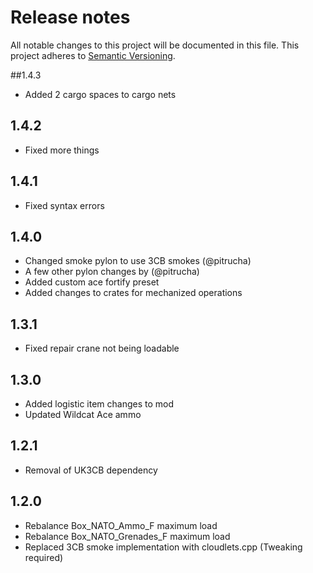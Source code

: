 # Release notes
All notable changes to this project will be documented in this file.
This project adheres to [Semantic Versioning](http://semver.org/).

##1.4.3
- Added 2 cargo spaces to cargo nets

## 1.4.2
- Fixed more things

## 1.4.1
- Fixed syntax errors

## 1.4.0
- Changed smoke pylon to use 3CB smokes (@pitrucha)
- A few other pylon changes by (@pitrucha)
- Added custom ace fortify preset
- Added changes to crates for mechanized operations

## 1.3.1
- Fixed repair crane not being loadable

## 1.3.0
- Added logistic item changes to mod
- Updated Wildcat Ace ammo

## 1.2.1
- Removal of UK3CB dependency

## 1.2.0
- Rebalance Box_NATO_Ammo_F maximum load
- Rebalance Box_NATO_Grenades_F maximum load
- Replaced 3CB smoke implementation with cloudlets.cpp (Tweaking required)